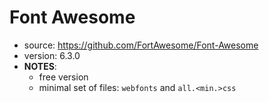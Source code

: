 # Font Awesome

* source: https://github.com/FortAwesome/Font-Awesome
* version: 6.3.0
* __NOTES__:
  - free version
  - minimal set of files: ```webfonts``` and ```all.<min.>css```
